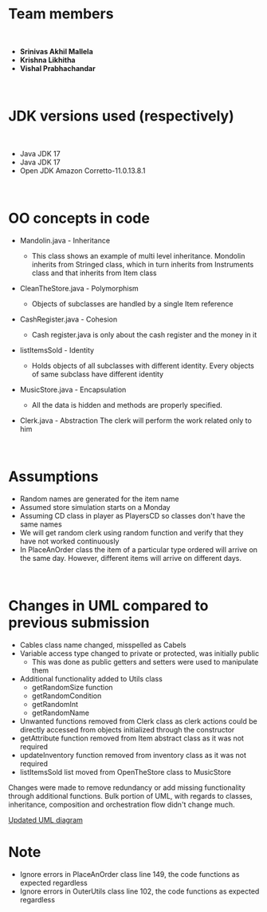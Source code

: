 # Team members
<br>

- **Srinivas Akhil Mallela**
- **Krishna Likhitha**
- **Vishal Prabhachandar**

<br>

# JDK versions used (respectively)
<br>

- Java JDK 17
- Java JDK 17
- Open JDK Amazon Corretto-11.0.13.8.1

 <br>

# OO concepts in code

- Mandolin.java - Inheritance
  - This class shows an example of multi level inheritance. Mondolin inherits from Stringed class, which in turn inherits from Instruments class and that inherits from Item class

- CleanTheStore.java - Polymorphism
  - Objects of subclasses are handled by a single Item reference

- CashRegister.java - Cohesion
  - Cash register.java is only about the cash register and the money in it

- listItemsSold - Identity
  - Holds objects of all subclasses with different identity. Every objects of same subclass have different identity

- MusicStore.java - Encapsulation
  - All the data is hidden and methods are properly specified.

- Clerk.java - Abstraction
 The clerk will perform the work related only to him

<br>

# Assumptions

- Random names are generated for the item name
- Assumed store simulation starts on a Monday
- Assuming CD class in player as PlayersCD so classes don't have the same names
- We will get random clerk using random function and verify that they have not worked continuously
- In PlaceAnOrder class the item of a particular type ordered will arrive on the same day. However, different items will arrive on different days.

<br>

# Changes in UML compared to previous submission

- Cables class name changed, misspelled as Cabels
- Variable access type changed to private or protected, was initially public
  - This was done as public getters and setters were used to manipulate them
- Additional functionality added to Utils class
    - getRandomSize function
    - getRandomCondition
    - getRandomInt
    - getRandomName
- Unwanted functions removed from Clerk class as clerk actions could be directly accessed from objects initialized through the constructor
- getAttribute function removed from Item abstract class as it was not required
- updateInventory function removed from inventory class as it was not required
- listItemsSold list moved from OpenTheStore class to MusicStore

Changes were made to remove redundancy or add missing functionality through additional functions. Bulk portion of UML, with regards to classes, inheritance, composition and orchestration flow didn't change much.

<a href="https://github.com/vishalprabha/CSCI5448-OOAD/blob/main/Projects/Project2/Project2-part2/UMLChanged.pdf"> Updated UML diagram </a>
<br>

# Note
- Ignore errors in PlaceAnOrder class line 149, the code functions as expected regardless
- Ignore errors in OuterUtils class line 102, the code functions as expected regardless
